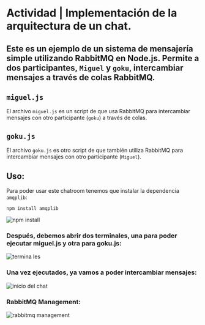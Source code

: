 
# Actividad | Implementación de la arquitectura de un chat.

## Este es un ejemplo de un sistema de mensajería simple utilizando RabbitMQ en Node.js. Permite a dos participantes, `Miguel` y `goku`, intercambiar mensajes a través de colas RabbitMQ.


## `miguel.js`

El archivo `miguel.js` es un script de que usa RabbitMQ para intercambiar mensajes con otro participante (`goku`) a través de colas.

##  `goku.js`

El archivo `goku.js` es otro script de que también utiliza RabbitMQ para intercambiar mensajes con otro participante (`Miguel`).

## Uso:
Para poder usar este chatroom tenemos que instalar la dependencia `amqplib`:

    npm install amqplib

![npm install
](https://raw.githubusercontent.com/miguel-cortinas/rabbitmq-chatroom/master/images/Imagen4.png)

### Después, debemos abrir dos terminales, una para poder ejecutar miguel.js y otra para goku.js:

![termina
les](https://raw.githubusercontent.com/miguel-cortinas/rabbitmq-chatroom/master/images/imagen1.png)

### Una vez ejecutados, ya vamos a poder intercambiar mensajes:

![inicio del chat
](https://raw.githubusercontent.com/miguel-cortinas/rabbitmq-chatroom/master/images/Imagen2.png)

### RabbitMQ Management:

![rabbitmq management
](https://raw.githubusercontent.com/miguel-cortinas/rabbitmq-chatroom/master/images/Imagen3.png)